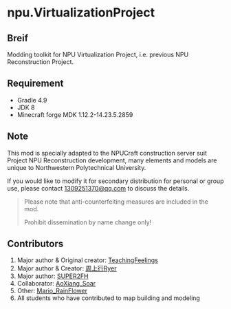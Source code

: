 # npu.VirtualizationProject

## Breif

Modding toolkit for NPU Virtualization Project, i.e. previous NPU Reconstruction Project.

## Requirement

- Gradle 4.9
- JDK 8
- Minecraft forge MDK 1.12.2-14.23.5.2859

## Note

This mod is specially adapted to the NPUCraft construction server suit Project NPU Reconstruction development, many elements and models are unique to Northwestern Polytechnical University.

If you would like to modify it for secondary distribution for personal or group use, please contact 1309251370@qq.com to discuss the details.

> Please note that anti-counterfeiting measures are included in the mod.
> 
> Prohibit dissemination by name change only!

## Contributors

1. Major author & Original creator: [TeachingFeelings](https://github.com/TeachingFeelings)
2. Major author & Creator: [周上行Ryer](https://github.com/zymelaii)
3. Major author: [SUPER2FH](https://github.com/SUPER2FH)
4. Collaborator: [AoXiang_Soar](https://github.com/AoXiang-Soar)
5. Other: [Mario_RainFlower](https://github.com/MarioRainFlower)
6. All students who have contributed to map building and modeling
